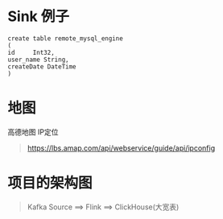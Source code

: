 # Sink 例子

```aidl
create table remote_mysql_engine
(
id     Int32,
user_name String,
createDate DateTime
)
```

# 地图

高德地图 IP定位

> https://lbs.amap.com/api/webservice/guide/api/ipconfig

# 项目的架构图

> Kafka Source ==> Flink ==> ClickHouse(大宽表)










